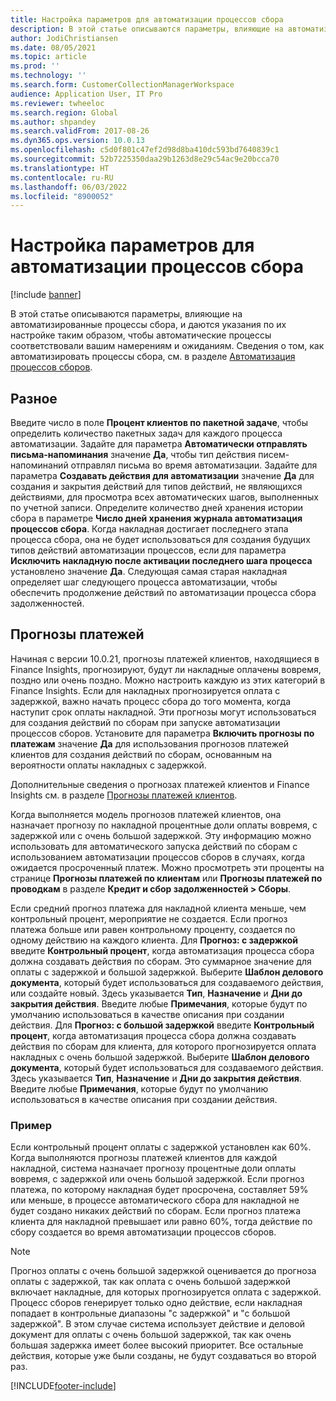 ```yaml
---
title: Настройка параметров для автоматизации процессов сбора
description: В этой статье описываются параметры, влияющие на автоматизированные процессы сбора, и даются указания по их настройке таким образом, чтобы автоматические процессы соответствовали вашим намерениям и ожиданиям.
author: JodiChristiansen
ms.date: 08/05/2021
ms.topic: article
ms.prod: ''
ms.technology: ''
ms.search.form: CustomerCollectionManagerWorkspace
audience: Application User, IT Pro
ms.reviewer: twheeloc
ms.search.region: Global
ms.author: shpandey
ms.search.validFrom: 2017-08-26
ms.dyn365.ops.version: 10.0.13
ms.openlocfilehash: c5d0f801c47ef2d98d8ba410dc593bd7640839c1
ms.sourcegitcommit: 52b7225350daa29b1263d8e29c54ac9e20bcca70
ms.translationtype: HT
ms.contentlocale: ru-RU
ms.lasthandoff: 06/03/2022
ms.locfileid: "8900052"
---
```

# <a name="configure-parameters-for-collection-process-automation"></a>Настройка параметров для автоматизации процессов сбора

[!include [banner](../includes/banner.md)]

В этой статье описываются параметры, влияющие на автоматизированные процессы сбора, и даются указания по их настройке таким образом, чтобы автоматические процессы соответствовали вашим намерениям и ожиданиям. Сведения о том, как автоматизировать процессы сбора, см. в разделе [Автоматизация процессов сборов](collections-process-automate.md).

## <a name="general"></a>Разное
Введите число в поле **Процент клиентов по пакетной задаче**, чтобы определить количество пакетных задач для каждого процесса автоматизации. Задайте для параметра **Автоматически отправлять письма-напоминания** значение **Да**, чтобы тип действия писем-напоминаний отправлял письма во время автоматизации. Задайте для параметра **Создавать действия для автоматизации** значение **Да** для создания и закрытия действий для типов действий, не являющихся действиями, для просмотра всех автоматических шагов, выполненных по учетной записи. Определите количество дней хранения истории сбора в параметре **Число дней хранения журнала автоматизация процессов сбора**. Когда накладная достигает последнего этапа процесса сбора, она не будет использоваться для создания будущих типов действий автоматизации процессов, если для параметра **Исключить накладную после активации последнего шага процесса** установлено значение **Да**. Следующая самая старая накладная определяет шаг следующего процесса автоматизации, чтобы обеспечить продолжение действий по автоматизации процесса сбора задолженностей. 

## <a name="payment-predictions"></a>Прогнозы платежей
Начиная с версии 10.0.21, прогнозы платежей клиентов, находящиеся в Finance Insights, прогнозируют, будут ли накладные оплачены вовремя, поздно или очень поздно. Можно настроить каждую из этих категорий в Finance Insights. Если для накладных прогнозируется оплата с задержкой, важно начать процесс сбора до того момента, когда наступит срок оплаты накладной. Эти прогнозы могут использоваться для создания действий по сборам при запуске автоматизации процессов сборов. Установите для параметра **Включить прогнозы по платежам** значение **Да** для использования прогнозов платежей клиентов для создания действий по сборам, основанным на вероятности оплаты накладных с задержкой. 

Дополнительные сведения о прогнозах платежей клиентов и Finance Insights см. в разделе [Прогнозы платежей клиентов](payment-insights-overview.md).

Когда выполняется модель прогнозов платежей клиентов, она назначает прогнозу по накладной процентные доли оплаты вовремя, с задержкой или с очень большой задержкой. Эту информацию можно использовать для автоматического запуска действий по сборам с использованием автоматизации процессов сборов в случаях, когда ожидается просроченный платеж. Можно просмотреть эти проценты на странице **Прогнозы платежей по клиентам** или **Прогнозы платежей по проводкам** в разделе **Кредит и сбор задолженностей > Сборы**. 

Если средний прогноз платежа для накладной клиента меньше, чем контрольный процент, мероприятие не создается. Если прогноз платежа больше или равен контрольному проценту, создается по одному действию на каждого клиента. Для **Прогноз: с задержкой** введите **Контрольный процент**, когда автоматизация процесса сбора должна создавать действия по сборам. Это суммарное значение для оплаты с задержкой и большой задержкой. Выберите **Шаблон делового документа**, который будет использоваться для создаваемого действия, или создайте новый. Здесь указывается **Тип**, **Назначение** и **Дни до закрытия действия**. Введите любые **Примечания**, которые будут по умолчанию использоваться в качестве описания при создании действия. Для **Прогноз: с большой задержкой** введите **Контрольный процент**, когда автоматизация процесса сбора должна создавать действия по сборам для клиента, для которого прогнозируется оплата накладных с очень большой задержкой. Выберите **Шаблон делового документа**, который будет использоваться для создаваемого действия. Здесь указывается **Тип**, **Назначение** и **Дни до закрытия действия**. Введите любые **Примечания**, которые будут по умолчанию использоваться в качестве описания при создании действия. 

### <a name="example"></a>Пример
Если контрольный процент оплаты с задержкой установлен как 60%. Когда выполняются прогнозы платежей клиентов для каждой накладной, система назначает прогнозу процентные доли оплаты вовремя, с задержкой или очень большой задержкой. Если прогноз платежа, по которому накладная будет просрочена, составляет 59% или меньше, в процессе автоматического сбора для накладной не будет создано никаких действий по сборам. Если прогноз платежа клиента для накладной превышает или равно 60%, тогда действие по сбору создается во время автоматизации процессов сборов. 

> [!NOTE]
> Прогноз оплаты с очень большой задержкой оценивается до прогноза оплаты с задержкой, так как оплата с очень большой задержкой включает накладные, для которых прогнозируется оплата с задержкой. Процесс сборов генерирует только одно действие, если накладная попадает в контрольные диапазоны "с задержкой" и "с большой задержкой". В этом случае система использует действие и деловой документ для оплаты с очень большой задержкой, так как очень большая задержка имеет более высокий приоритет. Все остальные действия, которые уже были созданы, не будут создаваться во второй раз.

[!INCLUDE[footer-include](../../includes/footer-banner.md)]
